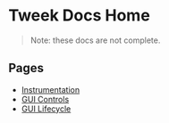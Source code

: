 # Tweek Docs Home

> Note: these docs are not complete.

## Pages

* [Instrumentation](instrumentation.md)
* [GUI Controls](gui-controls.md)
* [GUI Lifecycle](gui-lifecycle.md)
